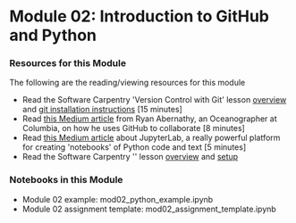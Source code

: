 # Module 02: Introduction to GitHub and Python

### Resources for this Module

The following are the reading/viewing resources for this module

* Read the Software Carpentry 'Version Control with Git' lesson [overview](https://swcarpentry.github.io/git-novice/) and [git installation instructions](https://carpentries.github.io/workshop-template/#git) [15 minutes]
* Read [this Medium article](https://rabernat.medium.com/scientific-collaboration-and-project-management-in-github-d74f2255ae5f) from Ryan Abernathy, an Oceanographer at Columbia, on how he uses GitHub to collaborate [8 minutes]
* Read [this Medium article](https://medium.com/jupyter-blog/jupyterlab-is-ready-for-users-5a6f039b8906) about JupyterLab, a really powerful platform for creating 'notebooks' of Python code and text [5 minutes]
* Read the Software Carpentry '' lesson [overview](http://swcarpentry.github.io/python-novice-gapminder/) and [setup](http://swcarpentry.github.io/python-novice-gapminder/setup.html)

### Notebooks in this Module

* Module 02 example: mod02_python_example.ipynb
* Module 02 assignment template: mod02_assignment_template.ipynb

